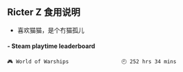 ## Ricter Z 食用说明
- 喜欢猫猫，是个冇猫孤儿

<!-- steam-box start -->
#### - Steam playtime leaderboard
```text
🎮 World of Warships                 🕘 252 hrs 34 mins
```
<!-- Powered by https://github.com/YouEclipse/steam-box . -->
<!-- steam-box end -->
